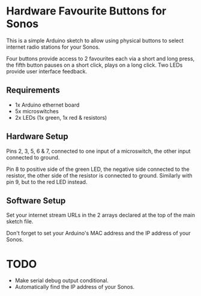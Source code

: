 # Hardware Favourite Buttons for Sonos
This is a simple Arduino sketch to allow using physical buttons to select internet radio stations for your Sonos.

Four buttons provide access to 2 favourites each via a short and long press, the fifth button pauses on a short click, plays on a long click. Two LEDs provide user interface feedback.

## Requirements
- 1x Arduino ethernet board
- 5x microswitches
- 2x LEDs (1x green, 1x red & resistors)

## Hardware Setup
Pins 2, 3, 5, 6 & 7, connected to one input of a microswitch, the other input connected to ground.

Pin 8 to positive side of the green LED, the negative side connected to the resistor, the other side of the resistor is connected to ground. Similarly with pin 9, but to the red LED instead.

## Software Setup
Set your internet stream URLs in the 2 arrays declared at the top of the main sketch file.

Don't forget to set your Arduino's MAC address and the IP address of your Sonos.

# TODO
- Make serial debug output conditional.
- Automatically find the IP address of your Sonos.
